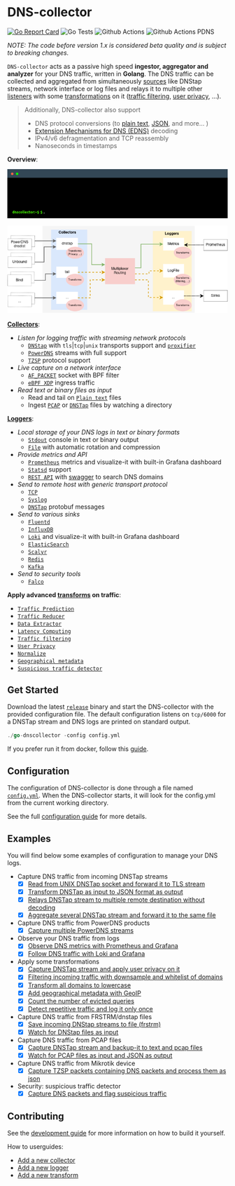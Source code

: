 # DNS-collector

[![Go Report Card](https://goreportcard.com/badge/github.com/dmachard/go-dns-collector)](https://goreportcard.com/report/dmachard/go-dns-collector)
![Go Tests](https://github.com/dmachard/go-dns-collector/actions/workflows/testing-go.yml/badge.svg)
![Github Actions](https://github.com/dmachard/go-dns-collector/actions/workflows/testing-dnstap.yml/badge.svg)
![Github Actions PDNS](https://github.com/dmachard/go-dns-collector/actions/workflows/testing-powerdns.yml/badge.svg)

*NOTE: The code before version 1.x is considered beta quality and is subject to breaking changes.*

`DNS-collector` acts as a passive high speed **ingestor, aggregator and analyzer** for your DNS traffic, written in **Golang**. The DNS traffic can be collected and aggregated from simultaneously [sources](doc/collectors.md) like DNStap streams, network interface or log files and relays it to multiple other [listeners](doc/loggers.md) with some [transformations](doc/transformers.md) on it ([traffic filtering](doc/transformers.md#dns-filtering), [user privacy](doc/transformers.md#user-privacy), ...).

> Additionally, DNS-collector also support
>
> - DNS protocol conversions (to [plain text](doc/configuration.md#custom-text-format), [JSON](doc/dnsjson.md), and more... )
> - [Extension Mechanisms for DNS (EDNS)](doc/dnsparser.md) decoding
> - IPv4/v6 defragmentation and TCP reassembly
> - Nanoseconds in timestamps

**Overview**:

<p align="center">
<img src="doc/terminal.gif" alt="dnscollector"/>
</p>

![overview](doc/overview.png)

**[Collectors](doc/collectors.md)**:

- *Listen for logging traffic with streaming network protocols*
  - [`DNStap`](doc/collectors/collector_dnstap.md#dns-tap_) with `tls`|`tcp`|`unix` transports support and [`proxifier`](doc/collectors/collector_dnstap.md#dns-tap-proxifier)
  - [`PowerDNS`](doc/collectors/collector_powerdns.md_) streams with full  support
  - [`TZSP`](doc/collectors/collector_tzsp.md) protocol support
- *Live capture on a network interface*
  - [`AF_PACKET`](doc/collectors/collector_afpacket.md) socket with BPF filter
  - [`eBPF XDP`](doc/collectors/collector_xdp.md) ingress traffic
- *Read text or binary files as input*
  - Read and tail on [`Plain text`](doc/collectors/collector_tail.md) files
  - Ingest [`PCAP`](doc/collectors/collector_fileingestor.md) or [`DNSTap`](doc/collectors/collector_fileingestor.md) files by watching a directory

**[Loggers](doc/loggers.md)**:

- *Local storage of your DNS logs in text or binary formats*
  - [`Stdout`](doc/loggers/logger_stdout.md) console in text or binary output
  - [`File`](doc/loggers/logger_file.md) with automatic rotation and compression
- *Provide metrics and API*
  - [`Prometheus`](doc/loggers/logger_prometheus.md) metrics and visualize-it with built-in Grafana dashboard
  - [`Statsd`](doc/loggers/logger_statsd.md) support
  - [`REST API`](doc/loggers/logger_restapi.md) with [swagger](https://generator.swagger.io/?url=https://raw.githubusercontent.com/dmachard/go-dnscollector/main/doc/swagger.yml) to search DNS domains
- *Send to remote host with generic transport protocol*
  - [`TCP`](doc/loggers/logger_tcp.md)
  - [`Syslog`](doc/loggers/logger_syslog.md)
  - [`DNSTap`](doc/loggers/logger_dnstap.md) protobuf messages
- *Send to various sinks*
  - [`Fluentd`](doc/loggers/logger_fluentd.md)
  - [`InfluxDB`](doc/loggers/logger_influxdb.md)
  - [`Loki`](doc/loggers/logger_loki.md) and visualize-it with built-in Grafana dashboard
  - [`ElasticSearch`](doc/loggers/logger_elasticsearch.md)
  - [`Scalyr`](doc/loggers/logger_scalyr.md)
  - [`Redis`](doc/loggers/logger_redis.md)
  - [`Kafka`](docloggers/logger_kafka.md)
- *Send to security tools*
  - [`Falco`](docloggers/logger_falco.md)

**Apply advanced [transforms](doc/transformers.md) on traffic**:

- [`Traffic Prediction`](doc/transformers/transform_trafficprediction.md)
- [`Traffic Reducer`](doc/transformers/transform_trafficreducer.md)
- [`Data Extractor`](doc/transformers/transforme_dataextractor.md)
- [`Latency Computing`](doc/transformers/transform_latency.md)
- [`Traffic filtering`](doc/transformers/transform_trafficfiltering.md)
- [`User Privacy`](doc/transformers/transform_userprivacy.md)
- [`Normalize`](doc/transformers/transform_normalize.md)
- [`Geographical metadata`](doc/transformers/transform_geoip.md)
- [`Suspicious traffic detector`](doc/transformers/transform_suspicious.md)

## Get Started

Download the latest [`release`](https://github.com/dmachard/go-dns-collector/releases) binary and start the DNS-collector with the provided configuration file. The default configuration listens on `tcp/6000` for a DNSTap stream and DNS logs are printed on standard output.

```go
./go-dnscollector -config config.yml
```

If you prefer run it from docker, follow this [guide](doc/docker.md).

## Configuration

The configuration of DNS-collector is done through a file named [`config.yml`](config.yml). When the DNS-collector starts, it will look for the config.yml from the current working directory.

See the full [configuration guide](doc/configuration.md) for more details.

## Examples

You will find below some examples of configuration to manage your DNS logs.

- Capture DNS traffic from incoming DNSTap streams
  - [x] [Read from UNIX DNSTap socket and forward it to TLS stream](example-config/use-case-5.yml)
  - [x] [Transform DNSTap as input to JSON format as output](example-config/use-case-3.yml)
  - [x] [Relays DNSTap stream to multiple remote destination without decoding](example-config/use-case-12.yml)
  - [x] [Aggregate several DNSTap stream and forward it to the same file](example-config/use-case-7.yml)

- Capture DNS traffic from PowerDNS products
  - [x] [Capture multiple PowerDNS streams](example-config/use-case-8.yml)

- Observe your DNS traffic from logs
  - [x] [Observe DNS metrics with Prometheus and Grafana](example-config/use-case-2.yml)
  - [x] [Follow DNS traffic with Loki and Grafana](example-config/use-case-4.yml)

- Apply some transformations
  - [x] [Capture DNSTap stream and apply user privacy on it](example-config/use-case-6.yml)
  - [x] [Filtering incoming traffic with downsample and whitelist of domains](example-config/use-case-9.yml)
  - [x] [Transform all domains to lowercase](example-config/use-case-10.yml)
  - [x] [Add geographical metadata with GeoIP](example-config/use-case-11.yml)
  - [x] [Count the number of evicted queries](example-config/use-case-18.yml)
  - [x] [Detect repetitive traffic and log it only once](example-config/use-case-20.yml)

- Capture DNS traffic from FRSTRM/dnstap files
  - [x] [Save incoming DNStap streams to file (frstrm)](example-config/use-case-13.yml)
  - [x] [Watch for DNStap files as input](example-config/use-case-14.yml)

- Capture DNS traffic from PCAP files
  - [x] [Capture DNSTap stream and backup-it to text and pcap files](example-config/use-case-1.yml)
  - [x] [Watch for PCAP files as input and JSON as output](example-config/use-case-15.yml)

- Capture DNS traffic from Mikrotik device
  - [x] [Capture TZSP packets containing DNS packets and process them as json](example-config/use-case-17.yml)

- Security: suspicious traffic detector
  - [x] [Capture DNS packets and flag suspicious traffic](example-config/use-case-19.yml)

## Contributing

See the [development guide](doc/development.md) for more information on how to build it yourself.

How to userguides:

- [Add a new collector](doc/development.md#add-collector)
- [Add a new logger](doc/development.md#add-logger)
- [Add a new transform](doc/development.md#add-transformer)

